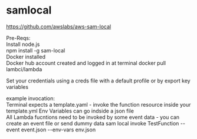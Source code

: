 # samlocal
https://github.com/awslabs/aws-sam-local  

Pre-Reqs:  
Install node.js  
npm install -g sam-local  
Docker installed  
Docker hub account created and logged in at terminal
docker pull lambci/lambda

Set your credentials using a creds file with a default profile or by export key variables  

example invocation:  
Terminal expects a template.yaml  - invoke the function resource inside your template.yml
Env Variables can go indside a json file  
All Lambda fucntions need to be invoked by some event data - you can create an event file or send dummy data
sam local invoke TestFunction --event event.json --env-vars env.json

